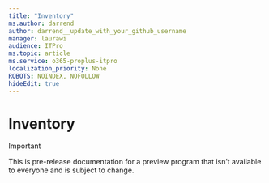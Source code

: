 ```yaml
---
title: "Inventory"
ms.author: darrend
author: darrend__update_with_your_github_username
manager: laurawi
audience: ITPro
ms.topic: article
ms.service: o365-proplus-itpro
localization_priority: None
ROBOTS: NOINDEX, NOFOLLOW
hideEdit: true
---
```


# Inventory

> [!IMPORTANT]
> This is pre-release documentation for a preview program that isn’t available to everyone and is subject to change.
